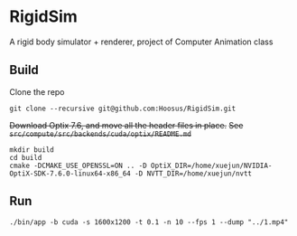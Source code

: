 # RigidSim
A rigid body simulator + renderer, project of Computer Animation class

## Build

Clone the repo
```
git clone --recursive git@github.com:Hoosus/RigidSim.git
```

~~Download Optix 7.6, and move all the header files in place.~~
~~See `src/compute/src/backends/cuda/optix/README.md`~~

```
mkdir build
cd build
cmake -DCMAKE_USE_OPENSSL=ON .. -D OptiX_DIR=/home/xuejun/NVIDIA-OptiX-SDK-7.6.0-linux64-x86_64 -D NVTT_DIR=/home/xuejun/nvtt
```

## Run

```
./bin/app -b cuda -s 1600x1200 -t 0.1 -n 10 --fps 1 --dump "../1.mp4" 
```